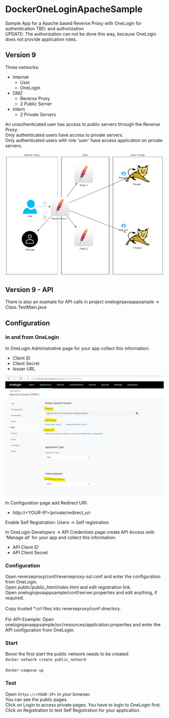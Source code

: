 # DockerOneLoginApacheSample
Sample App for a Apache based Reverse Proxy with OneLogin for authentication TBD: and authorization<br>
UPDATE: The authorization can not be done this way, because OneLogin does not provide application roles.

## Version 9
Three networks:
* Internet
    + User
    + OneLogin
* DMZ
    + Reverse Proxy
    + 2 Public Server
* Intern
    + 2 Private Servers

An unauthenticated user has access to public servers through the Reverse Proxy.<br>
Only authenticated users have access to private servers.<br>
Only authenticated users with role 'user' have access application on private servers.<br>

![LoadBalancerReverseProxy](../images/version9.png)


## Version 9 - API
There is also an example for API calls in project oneloginjavaappsample -> Class TestMain.java<br>


## Configuration
### in and from OneLogin
In OneLogin Administrative page for your app collect this information:
* Client ID
* Client Secret
* Issuer URL

![OneLoginConfig](../images/OneLoginConfig.png)


In Configuration page add Redirect URI:
* http://<YOUR-IP\>/private/redirect_uri

Enable Self Registration: Users -> Self registration

In OneLogin Developers -> API Credentials page create API Access with 'Manage all' for your app and collect this information:
* API Client ID
* API Client Secret


### Configuration
Open reverseproxy/conf/reverseproxy-ssl.conf and enter the configuration from OneLogin.<br>
Open public/public_html/index.html and edit registration link.<br>
Open oneloginjavaappsample/conf/server.properties and edit anything, if required.<br>
<br>
Copy trusted *.crt files into reverseproxy/conf directory.<br>
<br>
For API-Example: Open oneloginjavaappsample/src/resources/application.properties and enter the API configuration from OneLogin.<br>

### Start
Bevor the first start the public network needs to be created:<br>
``docker network create public_network`` <br>
<br>
``docker-compose up``

### Test
Open ``https://<YOUR-IP>`` in your browser.<br>
You can see the public pages.<br>
Click on Login to access private pages. You have to login to OneLogin first.<br>
Click on Registration to test Self Registration for your application.